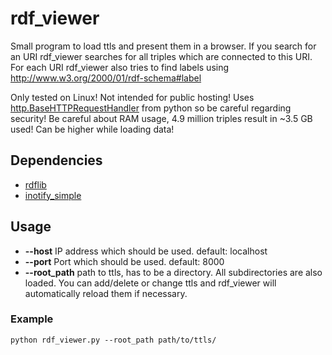 # rdf_viewer

Small program to load ttls and present them in a browser. If you
search for an URI rdf_viewer searches for all triples which are
connected to this URI. For each URI rdf_viewer also tries to find
labels using http://www.w3.org/2000/01/rdf-schema#label

Only tested on Linux! 
Not intended for public hosting!
Uses [http.BaseHTTPRequestHandler](https://docs.python.org/3/library/http.server.html) from python so be careful regarding security!
Be careful about RAM usage, 4.9 million triples result in ~3.5 GB used! Can be higher while loading data!

## Dependencies
- [rdflib](https://github.com/RDFLib/rdflib)
- [inotify_simple](https://inotify-simple.readthedocs.io/en/latest/)

## Usage

- **--host** IP address which should be used. default: localhost
- **--port** Port which should be used. default: 8000
- **--root_path** path to ttls, has to be a directory. All
  subdirectories are also loaded. You can add/delete or change ttls
  and rdf_viewer will automatically reload them if necessary.

### Example
~~~
python rdf_viewer.py --root_path path/to/ttls/
~~~


